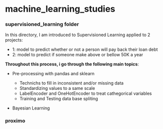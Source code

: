 # machine_learning_studies

### supervisioned_learning folder
In this directory, I am introduced to Supervisioned Learning applied to 2 projects:
- 1: model to predict whether or not a person will pay back their loan debt
- 2: model to predict if someone make above or bellow 50K a year

**Throughout this process, i go through the following main topics**:
- Pre-processing with pandas and sklearn
    - Technichs to fill in inconsistent and/or missing data
    - Standardizing values to a same scale
    - LabelEncoder and OneHotEncoder to treat cathegorical variables
    - Training and Testing data base spliting
 
- Bayesian Learning

### proximo 
